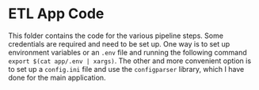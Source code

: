 # ETL App Code

This folder contains the code for the various pipeline steps.
Some credentials are required and need to be set up.
One way is to set  up environment variables or an `.env` file and running the following command `export $(cat app/.env | xargs)`.
The other and more convenient option is to set up a `config.ini` file and use the `configparser` library, which I have done for the main application.
